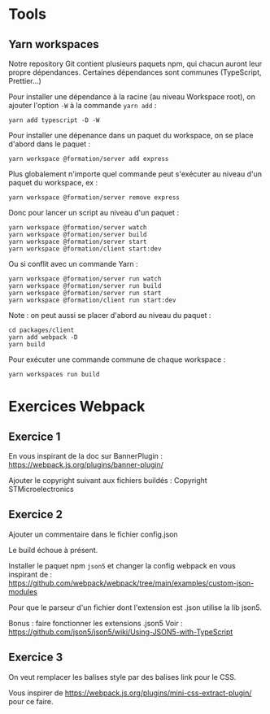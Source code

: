 # Tools

## Yarn workspaces

Notre repository Git contient plusieurs paquets npm, qui chacun auront leur propre dépendances. Certaines dépendances sont communes (TypeScript, Prettier...)

Pour installer une dépendance à la racine (au niveau Workspace root), on ajouter l'option `-W` à la commande `yarn add` :

```
yarn add typescript -D -W
```

Pour installer une dépenance dans un paquet du workspace, on se place d'abord dans le paquet :

```
yarn workspace @formation/server add express
```

Plus globalement n'importe quel commande peut s'exécuter au niveau d'un paquet du workspace, ex :

```
yarn workspace @formation/server remove express
```

Donc pour lancer un script au niveau d'un paquet :

```
yarn workspace @formation/server watch
yarn workspace @formation/server build
yarn workspace @formation/server start
yarn workspace @formation/client start:dev
```

Ou si conflit avec un commande Yarn :

```
yarn workspace @formation/server run watch
yarn workspace @formation/server run build
yarn workspace @formation/server run start
yarn workspace @formation/client run start:dev
```

Note : on peut aussi se placer d'abord au niveau du paquet :

```
cd packages/client
yarn add webpack -D
yarn build
```

Pour exécuter une commande commune de chaque workspace :

```
yarn workspaces run build
```

# Exercices Webpack

## Exercice 1

En vous inspirant de la doc sur BannerPlugin : https://webpack.js.org/plugins/banner-plugin/

Ajouter le copyright suivant aux fichiers buildés : Copyright STMicroelectronics

## Exercice 2

Ajouter un commentaire dans le fichier config.json

Le build échoue à présent.

Installer le paquet npm `json5` et changer la config webpack en vous inspirant de : https://github.com/webpack/webpack/tree/main/examples/custom-json-modules

Pour que le parseur d'un fichier dont l'extension est .json utilise la lib json5.

Bonus : faire fonctionner les extensions .json5
Voir : https://github.com/json5/json5/wiki/Using-JSON5-with-TypeScript


## Exercice 3

On veut remplacer les balises style par des balises link pour le CSS.

Vous inspirer de https://webpack.js.org/plugins/mini-css-extract-plugin/ pour ce faire.
